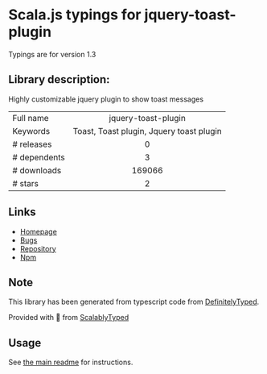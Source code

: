 
# Scala.js typings for jquery-toast-plugin

Typings are for version 1.3

## Library description:
Highly customizable jquery plugin to show toast messages

|                    |                 |
| ------------------ | :-------------: |
| Full name          | jquery-toast-plugin |
| Keywords           | Toast, Toast plugin, Jquery toast plugin |
| # releases         | 0 |
| # dependents       | 3 |
| # downloads        | 169066 |
| # stars            | 2 |

## Links
- [Homepage](http://www.kamranahmed.info/toast)
- [Bugs](https://github.com/kamranahmedse/jquery-toast-plugin/issues)
- [Repository](https://github.com/kamranahmedse/jquery-toast-plugin)
- [Npm](https://www.npmjs.com/package/jquery-toast-plugin)
    


## Note
This library has been generated from typescript code from [DefinitelyTyped](https://definitelytyped.org).

Provided with :purple_heart: from [ScalablyTyped](https://github.com/oyvindberg/ScalablyTyped)

## Usage
See [the main readme](../../readme.md) for instructions.


